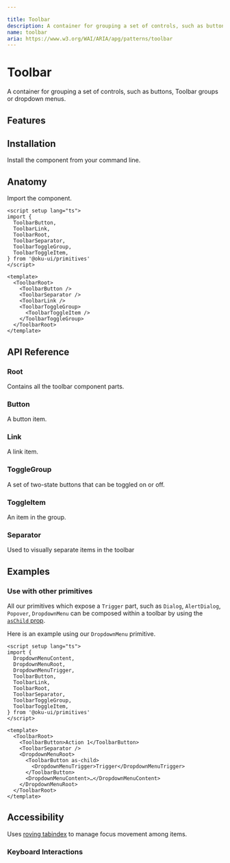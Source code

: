```yaml
---

title: Toolbar
description: A container for grouping a set of controls, such as buttons, toggle groups or dropdown menus.
name: toolbar
aria: https://www.w3.org/WAI/ARIA/apg/patterns/toolbar
---
```


# Toolbar

<Description>
A container for grouping a set of controls, such as buttons, Toolbar groups or
dropdown menus.
</Description>

<ComponentPreview name="Toolbar" />

## Features

<Highlights :features="['Full keyboard navigation.']" />

## Installation

Install the component from your command line.

<InstallationTabs value="@oku-ui/primitives" />

## Anatomy

Import the component.

```vue
<script setup lang="ts">
import {
  ToolbarButton,
  ToolbarLink,
  ToolbarRoot,
  ToolbarSeparator,
  ToolbarToggleGroup,
  ToolbarToggleItem,
} from '@oku-ui/primitives'
</script>

<template>
  <ToolbarRoot>
    <ToolbarButton />
    <ToolbarSeparator />
    <ToolbarLink />
    <ToolbarToggleGroup>
      <ToolbarToggleItem />
    </ToolbarToggleGroup>
  </ToolbarRoot>
</template>
```

## API Reference

### Root

Contains all the toolbar component parts.

<!-- @include: @/meta/ToolbarRoot.md -->

<DataAttributesTable
  :data="[
    {
      attribute: '[data-orientation]',
      values: ['vertical', 'horizontal'],
    },
  ]"
/>

### Button

A button item.

<!-- @include: @/meta/ToolbarButton.md -->

<DataAttributesTable
  :data="[
    {
      attribute: '[data-orientation]',
      values: ['vertical', 'horizontal'],
    },
  ]"
/>

### Link

A link item.

<!-- @include: @/meta/ToolbarLink.md -->

### ToggleGroup

A set of two-state buttons that can be toggled on or off.

<!-- @include: @/meta/ToolbarToggleGroup.md -->

<DataAttributesTable
  :data="[
    {
      attribute: '[data-orientation]',
      values: ['vertical', 'horizontal'],
    },
  ]"
/>

### ToggleItem

An item in the group.

<!-- @include: @/meta/ToolbarToggleItem.md -->

<DataAttributesTable
  :data="[
    {
      attribute: '[data-state]',
      values: ['on', 'off'],
    },
    {
      attribute: '[data-disabled]',
      values: 'Present when disabled',
    },
    {
      attribute: '[data-orientation]',
      values: ['vertical', 'horizontal'],
    },
  ]"
/>

### Separator

Used to visually separate items in the toolbar

<!-- @include: @/meta/ToolbarSeparator.md -->

<DataAttributesTable
  :data="[
    {
      attribute: '[data-orientation]',
      values: ['vertical', 'horizontal'],
    },
  ]"
/>

## Examples

### Use with other primitives

All our primitives which expose a `Trigger` part, such as `Dialog`, `AlertDialog`, `Popover`, `DropdownMenu` can be composed within a toolbar by using the [`asChild` prop](/guides/composition).

Here is an example using our `DropdownMenu` primitive.

```vue line=20-22
<script setup lang="ts">
import {
  DropdownMenuContent,
  DropdownMenuRoot,
  DropdownMenuTrigger,
  ToolbarButton,
  ToolbarLink,
  ToolbarRoot,
  ToolbarSeparator,
  ToolbarToggleGroup,
  ToolbarToggleItem,
} from '@oku-ui/primitives'
</script>

<template>
  <ToolbarRoot>
    <ToolbarButton>Action 1</ToolbarButton>
    <ToolbarSeparator />
    <DropdownMenuRoot>
      <ToolbarButton as-child>
        <DropdownMenuTrigger>Trigger</DropdownMenuTrigger>
      </ToolbarButton>
      <DropdownMenuContent>…</DropdownMenuContent>
    </DropdownMenuRoot>
  </ToolbarRoot>
</template>
```

## Accessibility

Uses [roving tabindex](https://www.w3.org/TR/wai-aria-practices-1.2/examples/radio/radio.html) to manage focus movement among items.

### Keyboard Interactions

<KeyboardTable
  :data="[
    {
      keys: ['Tab'],
      description: 'Moves focus to the first item in the group.',
    },
    {
      keys: ['Space'],
      description: 'Activates/deactivates the item.',
    },
    {
      keys: ['Enter'],
      description: 'Activates/deactivates the item.',
    },
    {
      keys: ['ArrowDown'],
      description: '<span> Moves focus to the next item depending on <Code>orientation</Code>.</span>',
    },
    {
      keys: ['ArrowRight'],
      description: '<span> Moves focus to the next item depending on <Code>orientation</Code>.</span>',
    },
    {
      keys: ['ArrowUp'],
      description: '<span> Moves focus to the previous item depending on <Code>orientation</Code> .</span>',
    },
    {
      keys: ['ArrowLeft'],
      description: '<span> Moves focus to the previous item depending on <Code>orientation</Code> .</span>',
    },
    {
      keys: ['Home'],
      description: '<span>Moves focus to the first item.</span>',
    },
    {
      keys: ['End'],
      description: '<span>Moves focus to the last item.</span>',
    },
  ]"
/>
